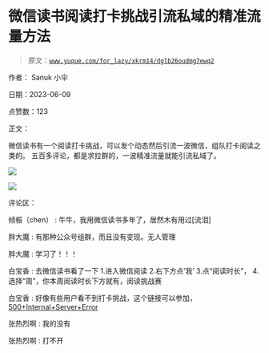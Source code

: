 # 微信读书阅读打卡挑战引流私域的精准流量方法

> 原文：[`www.yuque.com/for_lazy/xkrm14/dglb26oudmg7ewq2`](https://www.yuque.com/for_lazy/xkrm14/dglb26oudmg7ewq2)

作者： Sanuk 小伞

日期：2023-06-09

点赞数：123

正文：

微信读书有一个阅读打卡挑战，可以发个动态然后引流一波微信，组队打卡阅读之类的。 五百多评论，都是求拉群的，一波精准流量就能引流私域了。

![](img/9019fd8b27bfe1814c1ac653c7c0ffb1.png)

![](img/1dfc07bd7fd6e618f709a87f78e24fec.png)

评论区：

倾桭（chen） : 牛牛，我用微信读书多年了，居然木有用过[流泪]

胖大魔 : 有那种公众号组群，而且没有变现。无人管理

胖大魔 : 学习了！！！

白宝香 : 去微信读书看了一下 1.进入微信阅读 2.右下方点’我’ 3.点“阅读时长”， 4\. 选择“周”，你本周阅读时长下方就有，阅读挑战赛

白宝香 : 好像有些用户看不到打卡挑战，这个链接可以参加，[500+Internal+Server+Error](https://weread.qq.com/misc/read-challenge)

张热烈啊 : 我的没有

张热烈啊 : 打不开

